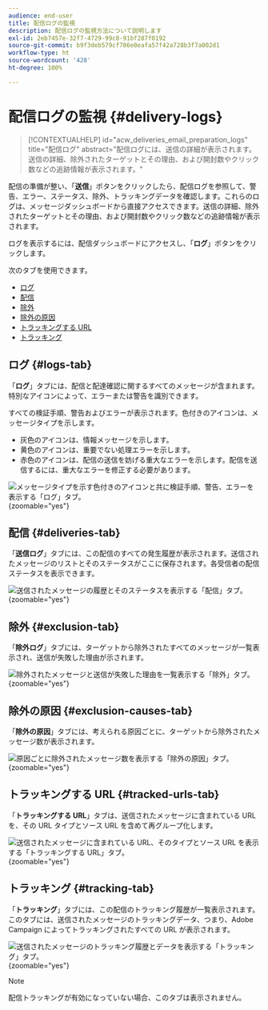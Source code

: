 ```yaml
---
audience: end-user
title: 配信ログの監視
description: 配信ログの監視方法について説明します
exl-id: 2eb7457e-32f7-4729-99c8-91bf287f0192
source-git-commit: b9f3deb579cf786e0eafa57f42a728b3f7a002d1
workflow-type: ht
source-wordcount: '428'
ht-degree: 100%

---
```


# 配信ログの監視 {#delivery-logs}

>[!CONTEXTUALHELP]
>id="acw_deliveries_email_preparation_logs"
>title="配信ログ"
>abstract="配信ログには、送信の詳細が表示されます。送信の詳細、除外されたターゲットとその理由、および開封数やクリック数などの追跡情報が表示されます。"

配信の準備が整い、「**送信**」ボタンをクリックしたら、配信ログを参照して、警告、エラー、ステータス、除外、トラッキングデータを確認します。これらのログは、メッセージダッシュボードから直接アクセスできます。送信の詳細、除外されたターゲットとその理由、および開封数やクリック数などの追跡情報が表示されます。

ログを表示するには、配信ダッシュボードにアクセスし、「**ログ**」ボタンをクリックします。

次のタブを使用できます。

* [ログ](#logs-tab)
* [配信](#deliveries-tab)
* [除外](#exclusion-tab)
* [除外の原因](#exclusion-causes)
* [トラッキングする URL](#tracked-urls)
* [トラッキング](#tracking)

## ログ {#logs-tab}

「**ログ**」タブには、配信と配達確認に関するすべてのメッセージが含まれます。特別なアイコンによって、エラーまたは警告を識別できます。

すべての検証手順、警告およびエラーが表示されます。色付きのアイコンは、メッセージタイプを示します。

* 灰色のアイコンは、情報メッセージを示します。
* 黄色のアイコンは、重要でない処理エラーを示します。
* 赤色のアイコンは、配信の送信を妨げる重大なエラーを示します。配信を送信するには、重大なエラーを修正する必要があります。

![メッセージタイプを示す色付きのアイコンと共に検証手順、警告、エラーを表示する「ログ」タブ。](assets/logs.png){zoomable="yes"}

## 配信 {#deliveries-tab}

「**送信ログ**」タブには、この配信のすべての発生履歴が表示されます。送信されたメッセージのリストとそのステータスがここに保存されます。各受信者の配信ステータスを表示できます。

![送信されたメッセージの履歴とそのステータスを表示する「配信」タブ。](assets/logs2.png){zoomable="yes"}

## 除外 {#exclusion-tab}

「**除外ログ**」タブには、ターゲットから除外されたすべてのメッセージが一覧表示され、送信が失敗した理由が示されます。

![除外されたメッセージと送信が失敗した理由を一覧表示する「除外」タブ。](assets/logs3.png){zoomable="yes"}

## 除外の原因 {#exclusion-causes-tab}

「**除外の原因**」タブには、考えられる原因ごとに、ターゲットから除外されたメッセージ数が表示されます。

![原因ごとに除外されたメッセージ数を表示する「除外の原因」タブ。](assets/logs4.png){zoomable="yes"}

## トラッキングする URL {#tracked-urls-tab}

「**トラッキングする URL**」タブは、送信されたメッセージに含まれている URL を、その URL タイプとソース URL を含めて再グループ化します。

![送信されたメッセージに含まれている URL、そのタイプとソース URL を表示する「トラッキングする URL」タブ。](assets/logs5.png){zoomable="yes"}

## トラッキング {#tracking-tab}

「**トラッキング**」タブには、この配信のトラッキング履歴が一覧表示されます。このタブには、送信されたメッセージのトラッキングデータ、つまり、Adobe Campaign によってトラッキングされたすべての URL が表示されます。

![送信されたメッセージのトラッキング履歴とデータを表示する「トラッキング」タブ。](assets/logs6.png){zoomable="yes"}

>[!NOTE]
>
>配信トラッキングが有効になっていない場合、このタブは表示されません。